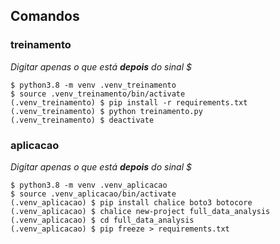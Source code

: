 ## Comandos

### treinamento

_Digitar apenas o que está **depois** do sinal $_

```
$ python3.8 -m venv .venv_treinamento
$ source .venv_treinamento/bin/activate
(.venv_treinamento) $ pip install -r requirements.txt
(.venv_treinamento) $ python treinamento.py
(.venv_treinamento) $ deactivate
```

### aplicacao

_Digitar apenas o que está **depois** do sinal $_

``` 
$ python3.8 -m venv .venv_aplicacao
$ source .venv_aplicacao/bin/activate
(.venv_aplicacao) $ pip install chalice boto3 botocore
(.venv_aplicacao) $ chalice new-project full_data_analysis
(.venv_aplicacao) $ cd full_data_analysis
(.venv_aplicacao) $ pip freeze > requirements.txt

```